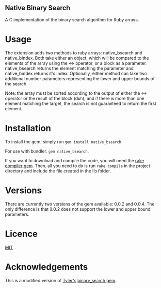 Native Binary Search
--------------

A C implementation of the binary search algorithm for Ruby arrays. 

# Usage

The extension adds two methods to ruby arrays: native\_bsearch and native\_bindex. Both take either an object, 
which will be compared to the elements of the array using the <=> operator, or a block as a parameter. native\_bsearch
returns the element matching the parameter and native\_bindex returns it's index. Optionally, either method can take 
two additional number parameters representing the lower and upper bounds of the search. 

Note: the array must be sorted according to the output of either the <=> operator or the result of the block (duh), and if there is 
more than one element matching the target, the search is not guaranteed to return the first element. 

# Installation

To install the gem, simply run `gem install native_bsearch`. 

For use with bundler: `gem native_bsearch`. 

If you want to download and compile the code, you will need the [rake compiler gem](https://github.com/luislavena/rake-compiler). Then, all you 
need to do is run `rake compile` in the project directory and include the file created in the lib folder. 

# Versions

There are currently two versions of the gem available: 0.0.2 and 0.0.4. The only difference is that 0.0.2 does not support the lower and upper bound parameters. 

# Licence

[MIT](http://opensource.org/licenses/MIT)

# Acknowledgements

This is a modified version of [Tyler's](https://github.com/tyler) [binary\_search gem](https://github.com/tyler/binary_search). 
